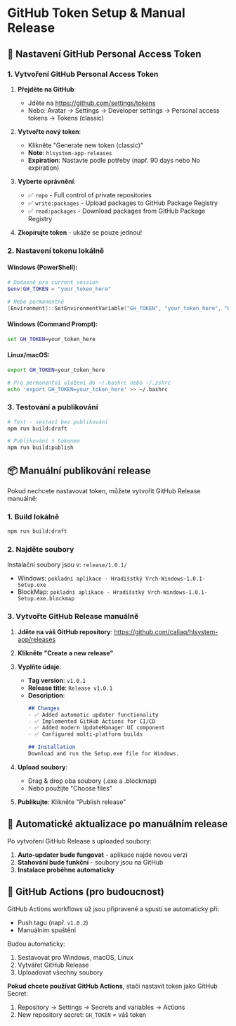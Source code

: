 # GitHub Token Setup & Manual Release

## 🔑 Nastavení GitHub Personal Access Token

### 1. Vytvoření GitHub Personal Access Token

1. **Přejděte na GitHub**:
   - Jděte na https://github.com/settings/tokens
   - Nebo: Avatar → Settings → Developer settings → Personal access tokens → Tokens (classic)

2. **Vytvořte nový token**:
   - Klikněte "Generate new token (classic)"
   - **Note**: `hlsystem-app-releases`
   - **Expiration**: Nastavte podle potřeby (např. 90 days nebo No expiration)
   
3. **Vyberte oprávnění**:
   - ✅ `repo` - Full control of private repositories
   - ✅ `write:packages` - Upload packages to GitHub Package Registry
   - ✅ `read:packages` - Download packages from GitHub Package Registry

4. **Zkopírujte token** - ukáže se pouze jednou!

### 2. Nastavení tokenu lokálně

#### **Windows (PowerShell):**
```powershell
# Dočasně pro current session
$env:GH_TOKEN = "your_token_here"

# Nebo permanentně
[Environment]::SetEnvironmentVariable("GH_TOKEN", "your_token_here", "User")
```

#### **Windows (Command Prompt):**
```cmd
set GH_TOKEN=your_token_here
```

#### **Linux/macOS:**
```bash
export GH_TOKEN=your_token_here

# Pro permanentní uložení do ~/.bashrc nebo ~/.zshrc
echo 'export GH_TOKEN=your_token_here' >> ~/.bashrc
```

### 3. Testování a publikování

```bash
# Test - sestaví bez publikování
npm run build:draft

# Publikování s tokenem
npm run build:publish
```

## 📦 Manuální publikování release

Pokud nechcete nastavovat token, můžete vytvořit GitHub Release manuálně:

### 1. Build lokálně
```bash
npm run build:draft
```

### 2. Najděte soubory
Instalační soubory jsou v: `release/1.0.1/`
- Windows: `pokladní aplikace - Hradišstký Vrch-Windows-1.0.1-Setup.exe`
- BlockMap: `pokladní aplikace - Hradišstký Vrch-Windows-1.0.1-Setup.exe.blockmap`

### 3. Vytvořte GitHub Release manuálně

1. **Jděte na váš GitHub repository**:
   https://github.com/caliaq/hlsystem-app/releases

2. **Klikněte "Create a new release"**

3. **Vyplňte údaje**:
   - **Tag version**: `v1.0.1`
   - **Release title**: `Release v1.0.1`
   - **Description**: 
     ```markdown
     ## Changes
     - ✅ Added automatic updater functionality
     - ✅ Implemented GitHub Actions for CI/CD
     - ✅ Added modern UpdateManager UI component
     - ✅ Configured multi-platform builds
     
     ## Installation
     Download and run the Setup.exe file for Windows.
     ```

4. **Upload soubory**:
   - Drag & drop oba soubory (.exe a .blockmap)
   - Nebo použijte "Choose files"

5. **Publikujte**: Klikněte "Publish release"

## 🔄 Automatické aktualizace po manuálním release

Po vytvoření GitHub Release s uploaded soubory:

1. **Auto-updater bude fungovat** - aplikace najde novou verzi
2. **Stahování bude funkční** - soubory jsou na GitHub
3. **Instalace proběhne automaticky**

## 🚀 GitHub Actions (pro budoucnost)

GitHub Actions workflows už jsou připravené a spustí se automaticky při:
- Push tagu (např. `v1.0.2`)
- Manuálním spuštění

Budou automaticky:
1. Sestavovat pro Windows, macOS, Linux
2. Vytvářet GitHub Release
3. Uploadovat všechny soubory

**Pokud chcete používat GitHub Actions**, stačí nastavit token jako GitHub Secret:
1. Repository → Settings → Secrets and variables → Actions
2. New repository secret: `GH_TOKEN` = váš token
